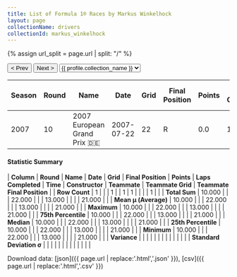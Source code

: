 ```yaml
---
title: List of Formula 1® Races by Markus Winkelhock
layout: page
collectionName: drivers
collectionId: markus_winkelhock
---
```


{% assign url_split = page.url | split: "/" %}
<div id="collection-navigation">
<button onclick="selector.options[selector.selectedIndex-1].value && (window.location = selector.options[selector.selectedIndex-1].value);">&lt; Prev</button>
<button onclick="selector.options[selector.selectedIndex+1].value && (window.location = selector.options[selector.selectedIndex+1].value);">Next &gt;</button>
<select id="selector" onchange="this.options[this.selectedIndex].value && (window.location = this.options[this.selectedIndex].value);">
  {% for collectionId in site.data[page.collectionName].refs %}
    {% if collectionId == page.collectionId %}
      {% assign selected = "selected" %}
    {% else %}
      {% assign selected = "" %}
    {% endif %}
    {% assign profile = site.data[page.collectionName][collectionId].profile %}
    <option value="/f1/{{ page.collectionName }}/{{ collectionId }}/{{ url_split[4] }}" {{ selected }}>{{ profile.collection_name }}</option>
  {% endfor %}
</select>
</div>

| Season | Round | Name | Date | Grid | Final Position | Points | Laps Completed | Time | Constructor | Teammate | Teammate Grid | Teammate Final Position |
|--|--|--|--|--|--|--|--|--|--|--|--|--|
| 2007 | 10 | 2007 European Grand Prix 🇩🇪 | 2007-07-22 | 22 | R | 0.0 | 13 |   | Spyker 🇳🇱 | [Adrian Sutil 🇩🇪](/f1/drivers/sutil) | 21 | R |

#### Statistic Summary

| **Column** | **Round** | **Name** | **Date** | **Grid** | **Final Position** | **Points** | **Laps Completed** | **Time** | **Constructor** | **Teammate** | **Teammate Grid** | **Teammate Final Position** |
| **Row Count** | 1 |  |  | 1 |  | 1 | 1 |  |  |  | 1 |  |
| **Total Sum** | 10.000 |  |  | 22.000 |  |  | 13.000 |  |  |  | 21.000 |  |
| **Mean μ (Average)** | 10.000 |  |  | 22.000 |  |  | 13.000 |  |  |  | 21.000 |  |
| **Maximum** | 10.000 |  |  | 22.000 |  |  | 13.000 |  |  |  | 21.000 |  |
| **75th Percentile** | 10.000 |  |  | 22.000 |  |  | 13.000 |  |  |  | 21.000 |  |
| **Median** | 10.000 |  |  | 22.000 |  |  | 13.000 |  |  |  | 21.000 |  |
| **25th Percentile** | 10.000 |  |  | 22.000 |  |  | 13.000 |  |  |  | 21.000 |  |
| **Minimum** | 10.000 |  |  | 22.000 |  |  | 13.000 |  |  |  | 21.000 |  |
| **Variance** |  |  |  |  |  |  |  |  |  |  |  |  |
| **Standard Deviation σ** |  |  |  |  |  |  |  |  |  |  |  |  |

Download data: [json]({{ page.url | replace:'.html','.json' }}), [csv]({{ page.url | replace:'.html','.csv' }})
